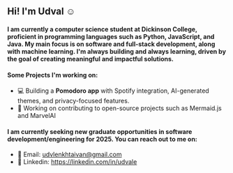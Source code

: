 ## Hi! I'm Udval ☺️

#### I am currently a computer science student at Dickinson College, proficient in programming languages such as Python, JavaScript, and Java. My main focus is on software and full-stack development, along with machine learning. I'm always building and always learning, driven by the goal of creating meaningful and impactful solutions. 
#### Some Projects I'm working on:
- 💻 Building a **Pomodoro app** with Spotify integration, AI-generated themes, and privacy-focused features.
- 🚀 Working on contributing to open-source projects such as Mermaid.js and MarvelAI

#### I am currently seeking new graduate opportunities in software development/engineering for 2025. You can reach out to me on:
- 📧 Email: udvlenkhtaivan@gmail.com
- 💼 Linkedin: https://linkedin.com/in/udvale





<!--
**udvale/udvale** is a ✨ _special_ ✨ repository because its `README.md` (this file) appears on your GitHub profile.
![](https://komarev.com/ghpvc/?username=udvale)
Recently, I have completed a full-stack [Expense Tracker](https://github.com/udvale/Expense-Tracker) application.
[![LinkedIn](https://img.shields.io/badge/linkedin-%230077B5.svg?style=for-the-badge&logo=linkedin&logoColor=white)](https://linkedin.com/in/udvale)
&nbsp;
[![Gmail](https://img.shields.io/badge/Gmail-D14836?style=for-the-badge&logo=gmail&logoColor=white)](mailto:udvlenkhtaivan@gmail.com)

Here are some ideas to get you started:

- 🔭 I’m currently working on ...
- 🌱 I’m currently learning ...
- 👯 I’m looking to collaborate on ...
- 🤔 I’m looking for help with ...
- 💬 Ask me about ...
- 📫 How to reach me: ...
- 😄 Pronouns: ...
- ⚡ Fun fact: ...
-->
